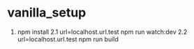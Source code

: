 # vanilla_setup
1. npm install
2.1 url=localhost.url.test npm run watch:dev
2.2 url=localhost.url.test npm run build

